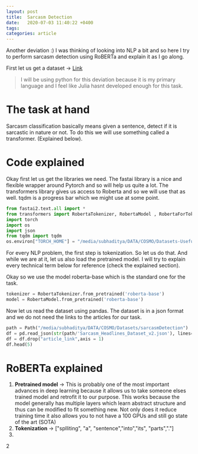 ```yaml
---
layout: post
title:  Sarcasm Detection
date:   2020-07-03 11:40:22 +0400
tags:
categories: article
---
```


Another deviation :) I was thinking of looking into NLP a bit and so here I try to perform sarcasm detection using RoBERTa and explain it as I go along.

First let us get a dataset -> [Link](https://www.kaggle.com/rmisra/news-headlines-dataset-for-sarcasm-detection?select=Sarcasm_Headlines_Dataset_v2.json)

> I will be using python for this deviation because it is my primary language and I feel like Julia hasnt developed enough for this task.

# The task at hand
Sarcasm classification basically means given a sentence, detect if it is sarcastic in nature or not. To do this we will use something called a transformer. (Explained below). 

# Code explained
Okay first let us get the libraries we need. The fastai library is a nice and flexible wrapper around Pytorch and so will help us quite a lot. 
The transformers library gives us access to Roberta and so we will use that as well.
tqdm is a progress bar which we might use at some point.

``` python
from fastai2.text.all import *
from transformers import RobertaTokenizer, RobertaModel , RobertaForTokenClassification
import torch
import os
import json
from tqdm import tqdm
os.environ["TORCH_HOME"] = "/media/subhaditya/DATA/COSMO/Datasets-Useful"
```

For every NLP problem, the first step is tokenization. So let us do that. And while we are at it, let us also load the pretrained model. I will try to explain every technical term below for reference (check the explained section).

Okay so we use the model roberta-base which is the standard one for the task.

``` python
tokenizer = RobertaTokenizer.from_pretrained('roberta-base')
model = RobertaModel.from_pretrained('roberta-base')
```

Now let us read the dataset using pandas. The dataset is in a json format and we do not need the links to the articles for our task.

``` python
path = Path("/media/subhaditya/DATA/COSMO/Datasets/sarcasmDetection")
df = pd.read_json(str(path/'Sarcasm_Headlines_Dataset_v2.json'), lines=True)
df = df.drop("article_link",axis = 1)
df.head(5)
```



# RoBERTa explained

1. <b>Pretrained model</b> -> This is probably one of the most important advances in deep learning because it allows us to take someone elses trained model and retrofit it to our purpose. This works because the model generally has multiple layers which learn abstract structure and thus can be modified to fit something new. Not only does it reduce training time it also allows you to not have a 100 GPUs and still go state of the art (SOTA)
2. <b>Tokenization</b> -> ["splliting", "a", "sentence","into","its", "parts","."]
3. 
2
